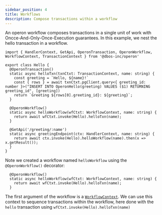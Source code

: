 ```yaml
---
sidebar_position: 4
title: Workflows
description: Compose transactions within a workflow
---
```


An operon workflow composes transactions in a single unit of work with Oncce-And-Only-Once-Execution guarantees. In this example, we nest the hello transaction in a workflow.

```tsx
import { HandlerContext, GetApi, OperonTransaction, OperonWorkflow, WorkflowContext, TransactionContext } from '@dbos-inc/operon'

export class Hello {
  @OperonTransaction()
  static async helloTxn(txnCtxt: TransactionContext, name: string) {
	const greeting = `Hello, ${name}!`
	const { rows } = await txnCtxt.pgClient.query<{ greeting_id: number }>("INSERT INTO OperonHello(greeting) VALUES ($1) RETURNING greeting_id", [greeting])
	return `Greeting ${rows[0].greeting_id}: ${greeting}`;
  }

  @OperonWorkflow()
  static async helloWorkflow(wfCtxt: WorkflowContext, name: string) {
	return await wfCtxt.invoke(Hello).helloTxn(name);
  }

  @GetApi('/greeting/:name')
  static async greetingEndpoint(ctx: HandlerContext, name: string) {
    return await ctx.invoke(Hello).helloWorkflow(name).then(x => x.getResult());
  }
}
```

Note we created a workflow named `helloWorkflow` using the `@OperonWorkflow()` decorator:

```tsx
  @OperonWorkflow()
  static async helloWorkflow(wfCtxt: WorkflowContext, name: string) {
	return await wfCtxt.invoke(Hello).helloTxn(name);
  }
```

The first argument of the workflow is a [`WorkflowContext`](../api-reference/contexts#workflowcontext). We can use this context to sequence transactions within the workflow, here done with the `hello` transaction using `wfCtxt.invoke(Hello).helloTxn(name)`
